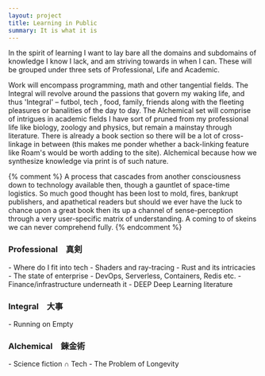 ```yaml
---
layout: project
title: Learning in Public
summary: It is what it is
---
```

In the spirit of learning I want to lay bare all the domains and subdomains of knowledge I know I lack, and am striving towards in when I can. These will be grouped under three sets of Professional, Life and Academic.

Work will encompass programming, math and other tangential fields. The Integral will revolve around the passions that govern my waking life, and thus 'Integral' – futbol, tech , food, family, friends along with the fleeting pleasures or banalities of the day to day. The Alchemical set will comprise of intrigues in academic fields I have sort of pruned from my professional life like biology, zoology and physics, but remain a mainstay through literature. There is already a book section so there will be a lot of cross-linkage in between (this makes me ponder whether a back-linking feature like Roam's would be worth adding to the site). Alchemical because how we synthesize knowledge via print is of such nature. 

{% comment %} 
A process that cascades from another consciousness down to technology available then, though a gauntlet of space-time logistics. So much good thought has been lost to mold, fires, bankrupt publishers, and apathetical readers but should we ever have the luck to chance upon a great book then its up a channel of sense-perception through a very user-specific matrix of understanding. A coming to of skeins we can never comprehend fully.
{% endcomment %}


<h3>Professional　真剣</h3>
- Where do I fit into tech
- Shaders and ray-tracing
- Rust and its intricacies
- The state of enterprise
- DevOps, Serverless, Containers, Redis etc.
- Finance/infrastructure underneath it
- DEEP Deep Learning literature


<h3>Integral　大事</h3>
- Running on Empty

<h3>Alchemical　錬金術</h3>
- Science fiction ∩ Tech
- The Problem of Longevity